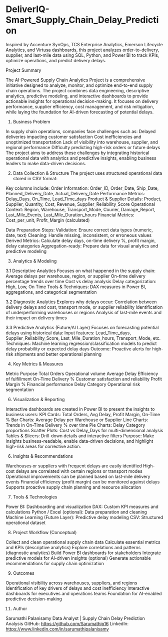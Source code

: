 # DeliverIQ-Smart_Supply_Chain_Delay_Prediction
Inspired by Accenture SynOps, TCS Enterprise Analytics, Emerson Lifecycle Analytics, and Virtusa dashboards, this project analyzes order-to-delivery, supplier, and last-mile data using SQL, Python, and Power BI to track KPIs, optimize operations, and predict delivery delays.

Project Summary

The AI-Powered Supply Chain Analytics Project is a comprehensive initiative designed to analyze, monitor, and optimize end-to-end supply chain operations. The project combines data engineering, descriptive analytics, predictive modeling, and interactive dashboards to provide actionable insights for operational decision-making. It focuses on delivery performance, supplier efficiency, cost management, and risk mitigation, while laying the foundation for AI-driven forecasting of potential delays.

1. Business Problem

In supply chain operations, companies face challenges such as:
Delayed deliveries impacting customer satisfaction
Cost inefficiencies and unoptimized transportation
Lack of visibility into warehouse, supplier, and regional performance
Difficulty predicting high-risk orders or future delays
The project aims to address these challenges by integrating historical operational data with analytics and predictive insights, enabling business leaders to make data-driven decisions.

2. Data Collection & Structure
The project uses structured operational data stored in CSV format:

Key columns include:
Order Information: Order_ID, Order_Date, Ship_Date, Planned_Delivery_Date, Actual_Delivery_Date
Performance Metrics: Delay_Days, On_Time, Lead_Time_days
Product & Supplier Details: Product, Supplier, Quantity, Cost, Revenue, Supplier_Reliability_Score
Operational Context: Region, Warehouse, Transport_Mode, Courier, Damage_Report, Last_Mile_Events, Last_Mile_Duration_hours
Financial Metrics: Cost_per_unit, Profit_Margin (calculated)

Data Preparation Steps:
Validation: Ensure correct data types (numeric, date, text)
Cleaning: Handle missing, inconsistent, or erroneous values
Derived Metrics: Calculate delay days, on-time delivery %, profit margin, delay categories
Aggregation-ready: Prepare data for visual analytics and predictive modeling

3. Analytics & Modeling

3.1 Descriptive Analytics
Focuses on what happened in the supply chain:
Average delays per warehouse, region, or supplier
On-time delivery percentage trends over time
Cost vs delay analysis
Delay categorization: High, Low, On Time
Tools & Techniques: DAX measures in Power BI, aggregations, and categorical segmentation

3.2 Diagnostic Analytics
Explores why delays occur:
Correlation between delivery delays and cost, transport mode, or supplier reliability
Identification of underperforming warehouses or regions
Analysis of last-mile events and their impact on delivery times

3.3 Predictive Analytics (Future/AI Layer)
Focuses on forecasting potential delays using historical data:
Input features: Lead_Time_days, Supplier_Reliability_Score, Last_Mile_Duration_hours, Transport_Mode, etc.
Techniques: Machine learning regression/classification models to predict delay probability or expected delay days
Outcome: Proactive alerts for high-risk shipments and better operational planning

4. Key Metrics & Measures

Metric	Purpose
Total Orders	Operational volume
Average Delay	Efficiency of fulfillment
On-Time Delivery %	Customer satisfaction and reliability
Profit Margin %	Financial performance
Delay Category	Operational risk segmentation

6. Visualization & Reporting

Interactive dashboards are created in Power BI to present the insights to business users:
KPI Cards: Total Orders, Avg Delay, Profit Margin, On-Time %
Bar Charts: Average Delay per Warehouse or Supplier
Line Charts: Trends in On-Time Delivery % over time
Pie Charts: Delay Category proportions
Scatter Plots: Cost vs Delay_Days for multi-dimensional analysis
Tables & Slicers: Drill-down details and interactive filters
Purpose: Make insights business-readable, enable data-driven decisions, and highlight high-risk areas for corrective action.

6. Insights & Recommendations

Warehouses or suppliers with frequent delays are easily identified
High-cost delays are correlated with certain regions or transport modes
Operational improvements can be planned based on last-mile delivery events
Financial efficiency (profit margin) can be monitored against delays
Supports proactive supply chain planning and resource allocation

7. Tools & Technologies

Power BI: Dashboarding and visualization
DAX: Custom KPI measures and calculations
Python / Excel (optional): Data preparation and cleaning
Machine Learning (Future Layer): Predictive delay modeling
CSV: Structured operational dataset

8. Project Workflow (Conceptual)

Collect and clean operational supply chain data
Calculate essential metrics and KPIs (descriptive analytics)
Explore correlations and patterns (diagnostic analytics)
Build Power BI dashboards for stakeholders
Integrate predictive models for AI-driven insights (optional)
Generate actionable recommendations for supply chain optimization

9. Outcomes

Operational visibility across warehouses, suppliers, and regions
Identification of key drivers of delays and cost inefficiency
Interactive dashboards for executives and operations teams
Foundation for AI-enabled predictive decision-making

11. Author

Sarumathi Palanisamy
Data Analyst | Supply Chain Delay Prediction Analysis
GitHub: https://github.com/Sarumathip16
LinkedIn: https://www.linkedin.com/in/sarumathipalanisamy
